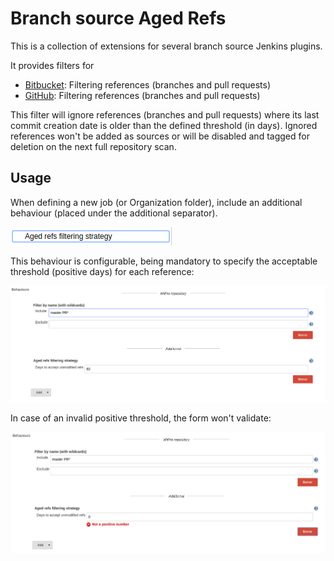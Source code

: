 # Branch source Aged Refs

This is a collection of extensions for several branch source Jenkins plugins.

It provides filters for

- [Bitbucket]: Filtering references (branches and pull requests)
- [GitHub]: Filtering references (branches and pull requests)

This filter will ignore references (branches and pull requests) where its last
commit creation date is older than the defined threshold (in days). Ignored
references won't be added as sources or will be disabled and tagged for
deletion on the next full repository scan.

[Bitbucket]: https://plugins.jenkins.io/cloudbees-bitbucket-branch-source/
[GitHub]: https://plugins.jenkins.io/github-branch-source/

## Usage

When defining a new job (or Organization folder), include an additional
behaviour (placed under the additional separator). 

![](.github/images/dropdown.png)

This behaviour is configurable, being mandatory to specify the
acceptable threshold (positive days) for each reference:

![](.github/images/config.png)

In case of an invalid positive threshold, the form won't validate:

![](.github/images/config-invalid.png)
